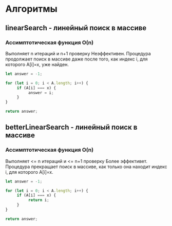 # Алгоритмы

## linearSearch - линейный поиск в массиве
### Ассимптотическая функция O(n)

Выполняет n итераций и n+1 проверку
Неэффективен. Процедура продолжает поиск в массиве даже после того, как индекс i, для которого A[i]=x, уже найден.

```javascript
let answer = -1;

for (let i = 0; i < A.length; i++) {
     if (A[i] === x) {
          answer = i;
     }
}

return answer;  
``` 

## betterLinearSearch - линейный поиск в массиве
### Ассимптотическая функция O(n)

Выполняет <= n итераций и <= n+1 проверку
Более эффективет. Процедура прекращает поиск в массиве, как только она находит индекс i, для которого A[i]=x.

```javascript
let answer = -1;

for (let i = 0; i < A.length; i++) {
     if (A[i] === x) {
          return i;
     }
}

return answer;  
```